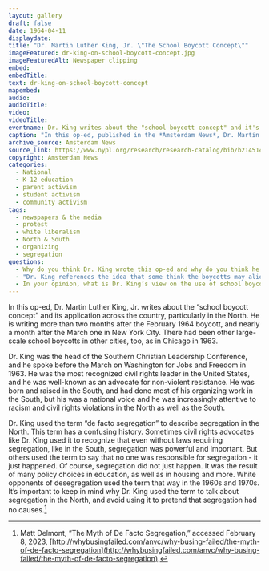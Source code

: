 ```yaml
---
layout: gallery
draft: false
date: 1964-04-11
displaydate: 
title: "Dr. Martin Luther King, Jr. \"The School Boycott Concept\""
imageFeatured: dr-king-on-school-boycott-concept.jpg
imageFeaturedAlt: Newspaper clipping
embed: 
embedTitle: 
text: dr-king-on-school-boycott-concept
mapembed: 
audio: 
audioTitle: 
video: 
videoTitle: 
eventname: Dr. King writes about the "school boycott concept" and it's application across the country.
caption: "In this op-ed, published in the *Amsterdam News*, Dr. Martin Luther King, Jr. writes about the \"school boycott concept\" and its application across the country, particularly in the North."
archive_source: Amsterdam News
source_link: https://www.nypl.org/research/research-catalog/bib/b21451436
copyright: Amsterdam News
categories:
  - National
  - K-12 education
  - parent activism
  - student activism
  - community activism
tags:
  - newspapers & the media
  - protest
  - white liberalism
  - North & South 
  - organizing
  - segregation
questions: 
  - Why do you think Dr. King wrote this op-ed and why do you think he published it in the *Amsterdam News*? Who was the intended audience and what was his intended purpose?
  - "Dr. King references the idea that some think the boycotts may alienate certain \"allies\" in the movement. To whom do you think he is referring? What is his response to that idea?"
  - In your opinion, what is Dr. King’s view on the use of school boycotts?
---
```


In this op-ed, Dr. Martin Luther King, Jr. writes about the “school boycott concept” and its application across the country, particularly in the North. He is writing more than two months after the February 1964 boycott, and nearly a month after the March one in New York City. There had been other large-scale school boycotts in other cities, too, as in Chicago in 1963.

Dr. King was the head of the Southern Christian Leadership Conference, and he spoke before the March on Washington for Jobs and Freedom in 1963. He was the most recognized civil rights leader in the United States, and he was well-known as an advocate for non-violent resistance. He was born and raised in the South, and had done most of his organizing work in the South, but his was a national voice and he was increasingly attentive to racism and civil rights violations in the North as well as the South.

Dr. King used the term “de facto segregation” to describe segregation in the North. This term has a confusing history. Sometimes civil rights advocates like Dr. King used it to recognize that even without laws requiring segregation, like in the South, segregation was powerful and important. But others used the term to say that no one was responsible for segregation - it just happened. Of course, segregation did not just happen. It was the result of many policy choices in education, as well as in housing and more. White opponents of desegregation used the term that way in the 1960s and 1970s. It’s important to keep in mind why Dr. King used the term to talk about segregation in the North, and avoid using it to pretend that segregation had no causes.[^1]

[^1]: Matt Delmont, “The Myth of De Facto Segregation,” accessed February 8, 2023, [http://whybusingfailed.com/anvc/why-busing-failed/the-myth-of-de-facto-segregation](http://whybusingfailed.com/anvc/why-busing-failed/the-myth-of-de-facto-segregation).
